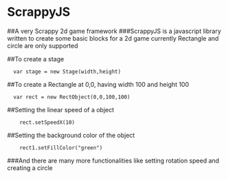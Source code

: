 # ScrappyJS
##A very Scrappy 2d game framework
###ScrappyJS is a javascript library written to create some basic blocks for a 2d game currently Rectangle and circle are only supported

##To create a stage
```
  var stage = new Stage(width,height)
```

##To create a Rectangle at 0,0, having width 100 and height 100
```
  var rect = new RectObject(0,0,100,100)
```

##Setting the linear speed of a object
```
    rect.setSpeedX(10)
```
##Setting the background color of the object

```
    rect1.setFillColor("green")
```

###And there are many more functionalities like setting rotation speed and creating a circle

